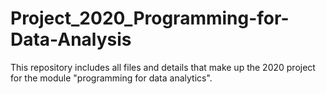 # Project_2020_Programming-for-Data-Analysis
This repository includes all files and details that make up the 2020 project for the module "programming for data analytics". 
